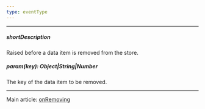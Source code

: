 ```yaml
---
type: eventType
---
```

---
##### shortDescription
Raised before a data item is removed from the store.

##### param(key): Object|String|Number
The key of the data item to be removed.

---
Main article: [onRemoving](/api-reference/30%20Data%20Layer/Store/1%20Configuration/onRemoving.md '{basewidgetpath}/Configuration/#onRemoving')